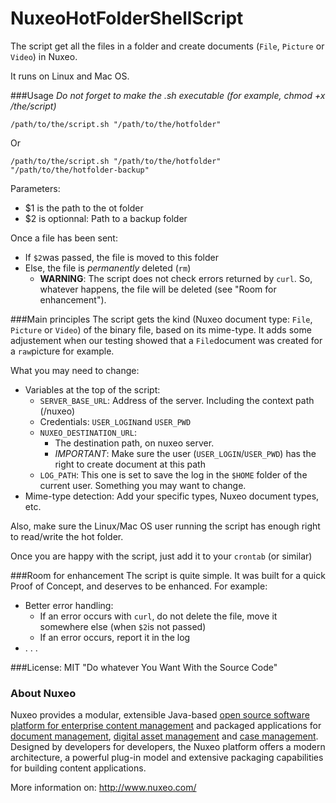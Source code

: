 NuxeoHotFolderShellScript
=========================

The script get all the files in a folder and create documents (`File`, `Picture` or `Video`) in Nuxeo.

It runs on Linux and Mac OS.

###Usage
_Do not forget to make the .sh executable (for example, chmod +x /the/script)_ 
```
/path/to/the/script.sh "/path/to/the/hotfolder"
```
Or
```
/path/to/the/script.sh "/path/to/the/hotfolder" "/path/to/the/hotfolder-backup"
```
Parameters:

* $1 is the path to the ot folder
* $2 is optionnal: Path to a backup folder

Once a file has been sent:

* If `$2`was passed, the file is moved to this folder
* Else, the file is _permanently_ deleted (`rm`)
  * __WARNING__: The script does not check errors returned by `curl`. So, whatever happens, the file will be deleted (see "Room for enhancement").


###Main principles
The script gets the kind (Nuxeo document type:  `File`, `Picture` or `Video`) of the binary file, based on its mime-type. It adds some adjustement when our testing showed that a `File`document was created for a `raw`picture for example.

What you may need to change:

* Variables at the top  of the script:
  * `SERVER_BASE_URL`: Address of the server. Including the context path (/nuxeo)
  * Credentials: `USER_LOGIN`and `USER_PWD`
  * `NUXEO_DESTINATION_URL`:
    * The destination path, on nuxeo server.
    * *IMPORTANT*: Make sure the user (`USER_LOGIN`/`USER_PWD`) has the right to create document at this path
  * `LOG_PATH`: This one is set to save the log in the `$HOME` folder of the current user. Something you may want to change.
* Mime-type detection: Add your specific types, Nuxeo document types, etc.

Also, make sure the Linux/Mac OS user running the script has enough right to read/write the hot folder.

Once you are happy with the script, just add it to your `crontab` (or similar)

###Room for enhancement
The script is quite simple. It was built for a quick Proof of Concept, and deserves to be enhanced. For example:

* Better error handling:
  * If an error occurs with `curl`, do not delete the file, move it somewhere else (when `$2`is not passed)
  * If an error occurs, report it in the log
* . . .



###License: MIT
"Do whatever You Want With the Source Code"


### About Nuxeo

Nuxeo provides a modular, extensible Java-based [open source software platform for enterprise content management](http://www.nuxeo.com/en/products/ep) and packaged applications for [document management](http://www.nuxeo.com/en/products/document-management), [digital asset management](http://www.nuxeo.com/en/products/dam) and [case management](http://www.nuxeo.com/en/products/case-management). Designed by developers for developers, the Nuxeo platform offers a modern architecture, a powerful plug-in model and extensive packaging capabilities for building content applications.

More information on: <http://www.nuxeo.com/>

